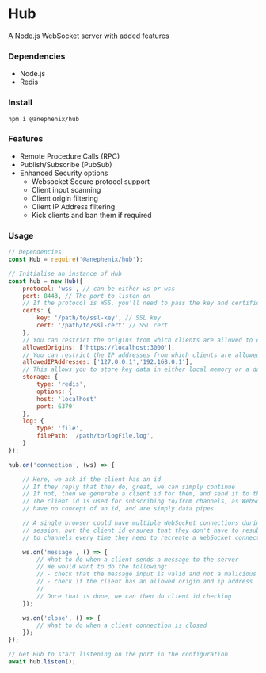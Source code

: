# Hub

A Node.js WebSocket server with added features

### Dependencies

- Node.js
- Redis

### Install

```shell
npm i @anephenix/hub
```

### Features

- Remote Procedure Calls (RPC)
- Publish/Subscribe (PubSub)
- Enhanced Security options
    - Websocket Secure protocol support
    - Client input scanning
    - Client origin filtering
    - Client IP Address filtering
    - Kick clients and ban them if required

### Usage

```javascript
// Dependencies
const Hub = require('@anephenix/hub');

// Initialise an instance of Hub
const hub = new Hub({
    protocol: 'wss', // can be either ws or wss
    port: 8443, // The port to listen on
    // If the protocol is WSS, you'll need to pass the key and certificate files for the certificate 
    certs: {
        key: '/path/to/ssl-key', // SSL key
        cert: '/path/to/ssl-cert' // SSL cert
    },
    // You can restrict the origins from which clients are allowed to connect from
    allowedOrigins: ['https://localhost:3000'],
    // You can restrict the IP addresses from which clients are allowed to connect from
    allowedIPAddresses: ['127.0.0.1','192.168.0.1'],
    // This allows you to store key data in either local memory or a data storage tool, such as Redis
    storage: {
        type: 'redis',
        options: {
        host: 'localhost'
        port: 6379'
    },
    log: {
        type: 'file',
        filePath: '/path/to/logFile.log',
    }
});

hub.on('connection', (ws) => {

    // Here, we ask if the client has an id
    // If they reply that they do, great, we can simply continue
    // If not, then we generate a client id for them, and send it to them
    // The client id is used for subscribing to/from channels, as WebSockets
    // have no concept of an id, and are simply data pipes.

    // A single browser could have multiple WebSocket connections during a,
    // session, but the client id ensures that they don't have to resubscribe
    // to channels every time they need to recreate a WebSocket connection.

    ws.on('message', () => {
        // What to do when a client sends a message to the server
        // We would want to do the following:
        // - check that the message input is valid and not a malicious payload
        // - check if the client has an allowed origin and ip address
        // 
        // Once that is done, we can then do client id checking
    });

    ws.on('close', () => {
        // What to do when a client connection is closed
    });
});

// Get Hub to start listening on the port in the configuration
await hub.listen();
```